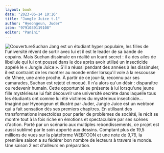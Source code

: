 ```yaml
---
layout: book
date: "2023-06-14 10:16"
title: "Jungle Juice t.1"
author: "Hyeongeun, Juder"
isbn: "9791039119108"
editor: "Panini"
---
```

![Couverture](/img/9791039119108.jpg)Suchan Jang est un étudiant hyper populaire, les filles de l'université rêvent de sortir avec lui et il est le leader de sa bande de copains. Mais Suchan dissimule en réalité un lourd secret : il a des ailes de libellule qui lui ont poussé dans le dos après avoir utilisé un insecticide appelé le « Jungle Juice ». S'il a réussi pendant des années à les dissimuler, il est contraint de les montrer au monde entier lorsqu'il vole à la rescousse de Mihee, une amie proche. À partir de ce jour-là, reconnu par ses camarades, Suchan est rejeté et moqué. Il n'a alors qu'un désir : disparaître ou redevenir humain. Cette opportunité se présente à lui lorsqu'une jeune fille mystérieuse lui fait découvrir une université secrète dans laquelle tous les étudiants ont comme lui été victimes du mystérieux insecticide... Imaginé par Hyeongeun et illustré par Juder, Jungle Juice est un webtoon qui a fait sensation dès ses premiers chapitres. En utilisant des transformations insectoïdes pour parler de problèmes de société, le récit se montre tout à la fois riche en émotions et spectaculaire par ses scènes d'action. Porté par un scénario aux multiples rebondissements, ce projet est aussi sublimé par le soin apporté aux dessins. Comptant plus de 19,5 millions de vues sur la plateforme WEBTOON et une note de 9,79, la première saison a su fédérer bon nombre de lecteurs à travers le monde. Une saison 2 est d'ailleurs en préparation.